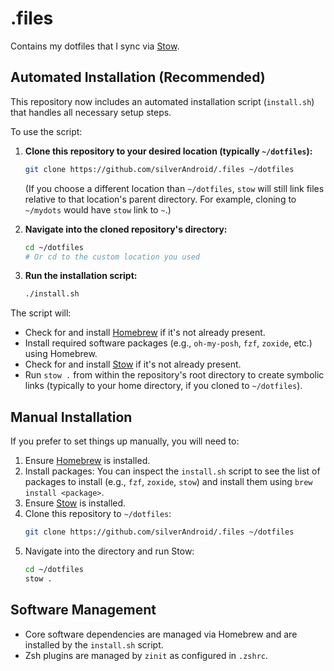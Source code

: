# .files

Contains my dotfiles that I sync via [Stow](https://www.gnu.org/software/stow/).

## Automated Installation (Recommended)

This repository now includes an automated installation script (`install.sh`) that handles all necessary setup steps.

To use the script:

1.  **Clone this repository to your desired location (typically `~/dotfiles`):**
    ```bash
    git clone https://github.com/silverAndroid/.files ~/dotfiles
    ```
    (If you choose a different location than `~/dotfiles`, `stow` will still link files relative to that location's parent directory. For example, cloning to `~/mydots` would have `stow` link to `~`.)

2.  **Navigate into the cloned repository's directory:**
    ```bash
    cd ~/dotfiles 
    # Or cd to the custom location you used
    ```

3.  **Run the installation script:**
    ```bash
    ./install.sh
    ```

The script will:
*   Check for and install [Homebrew](https://brew.sh/) if it's not already present.
*   Install required software packages (e.g., `oh-my-posh`, `fzf`, `zoxide`, etc.) using Homebrew.
*   Check for and install [Stow](https://www.gnu.org/software/stow/) if it's not already present.
*   Run `stow .` from within the repository's root directory to create symbolic links (typically to your home directory, if you cloned to `~/dotfiles`).

## Manual Installation

If you prefer to set things up manually, you will need to:

1.  Ensure [Homebrew](https://brew.sh/) is installed.
2.  Install packages: You can inspect the `install.sh` script to see the list of packages to install (e.g., `fzf`, `zoxide`, `stow`) and install them using `brew install <package>`.
3.  Ensure [Stow](https://www.gnu.org/software/stow/) is installed.
4.  Clone this repository to `~/dotfiles`:
    ```bash
    git clone https://github.com/silverAndroid/.files ~/dotfiles
    ```
5.  Navigate into the directory and run Stow:
    ```bash
    cd ~/dotfiles
    stow .
    ```

## Software Management

*   Core software dependencies are managed via Homebrew and are installed by the `install.sh` script.
*   Zsh plugins are managed by `zinit` as configured in `.zshrc`.
